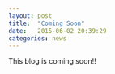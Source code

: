 ```yaml
---
layout: post
title:  "Coming Soon"
date:   2015-06-02 20:39:29
categories: news
---
```

This blog is coming soon!!